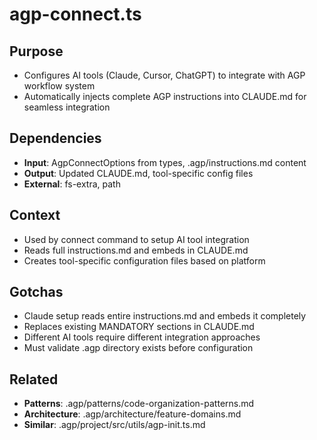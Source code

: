 # agp-connect.ts

## Purpose
- Configures AI tools (Claude, Cursor, ChatGPT) to integrate with AGP workflow system
- Automatically injects complete AGP instructions into CLAUDE.md for seamless integration

## Dependencies
- **Input**: AgpConnectOptions from types, .agp/instructions.md content
- **Output**: Updated CLAUDE.md, tool-specific config files
- **External**: fs-extra, path

## Context
- Used by connect command to setup AI tool integration
- Reads full instructions.md and embeds in CLAUDE.md
- Creates tool-specific configuration files based on platform

## Gotchas
- Claude setup reads entire instructions.md and embeds it completely
- Replaces existing MANDATORY sections in CLAUDE.md
- Different AI tools require different integration approaches
- Must validate .agp directory exists before configuration

## Related
- **Patterns**: .agp/patterns/code-organization-patterns.md
- **Architecture**: .agp/architecture/feature-domains.md
- **Similar**: .agp/project/src/utils/agp-init.ts.md
